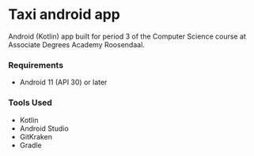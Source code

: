 # Taxi android app
Android (Kotlin) app built for period 3 of the Computer Science course at Associate Degrees Academy Roosendaal.

### Requirements
* Android 11 (API 30) or later

### Tools Used
* Kotlin
* Android Studio
* GitKraken
* Gradle